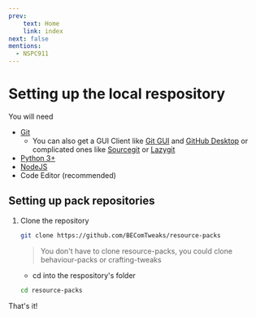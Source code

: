 ```yaml
---
prev:
    text: Home
    link: index
next: false
mentions:
  - NSPC911
---
```

# Setting up the local respository

You will need
- [Git](https://git-scm.com/)
    - You can also get a GUI Client like [Git GUI](https://git-scm.com/docs/git-gui) and [GitHub Desktop](https://desktop.github.com/) or complicated ones like [Sourcegit](https://github.com/sourcegit-scm/sourcegit/releases/latest) or [Lazygit](https://github.com/jesseduffield/lazygit)
- [Python 3+](https://www.python.org/downloads/)
- [NodeJS](https://nodejs.org/en)
- Code Editor (recommended)

## Setting up pack repositories

1. Clone the repository

    ```sh
    git clone https://github.com/BEComTweaks/resource-packs
    ```
    > You don't have to clone resource-packs, you could clone behaviour-packs or crafting-tweaks
    
    - cd into the respository's folder
    ```sh
    cd resource-packs
    ```

That's it!

<Contributor/>